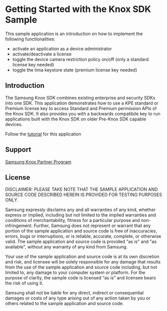 ﻿Getting Started with the Knox SDK Sample
===========================================

This sample application is an introduction on how to implement the following functionalities:
- activate an application as a device administrator
- activate/deactivate a license
- toggle the device camera restriction policy on/off (only a standard license key needed)
- toggle the tima keystore state (premium license key needed)


Introduction
------------

The Samsung Knox SDK combines existing enterprise and security SDKs into one SDK.
This application demonstrates how to use a KPE standard or Premium license key to access Standard and Premium permission APIs of the Knox SDK. It also provides you with a backwards compatibile key to run applications built with the Knox SDK on older Pre-Knox SDK capable devices.

Follow the <a href="https://docs.samsungknox.com/dev/knox-sdk/getting-started-introduction.htm" target="_blank">tutorial</a> for this application


Support
-------

<a href="https://partner.samsungknox.com/" target="_blank">Samsung Knox Partner Program</a>


License
-------

DISCLAIMER: PLEASE TAKE NOTE THAT THE SAMPLE APPLICATION AND SOURCE CODE DESCRIBED HEREIN IS PROVIDED FOR TESTING PURPOSES ONLY.

Samsung expressly disclaims any and all warranties of any kind, whether express or implied, including but not limited to the implied warranties and conditions of merchantability, fitness for a particular purpose and non-infringement. Further, Samsung does not represent or warrant that any portion of the sample application and source code is free of inaccuracies, errors, bugs or interruptions, or is reliable, accurate, complete, or otherwise valid. The sample application and source code is provided "as is" and "as available", without any warranty of any kind from Samsung.

Your use of the sample application and source code is at its own discretion and risk, and licensee will be solely responsible for any damage that results from the use of the sample application and source code including, but not limited to, any damage to your computer system or platform. For the purpose of clarity, the sample code is licensed “as is” and licensee bears the risk of using it.

Samsung shall not be liable for any direct, indirect or consequential damages or costs of any type arising out of any action taken by you or others related to the sample application and source code.
